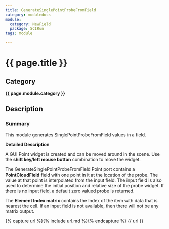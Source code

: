 ```yaml
---
title: GenerateSinglePointProbeFromField
category: moduledocs
module:
  category: NewField
  package: SCIRun
tags: module

---
```


# {{ page.title }}

## Category

**{{ page.module.category }}**

## Description

### Summary

This module generates SinglePointProbeFromField values in a field.

**Detailed Description**

A GUI Point widget is created and can be moved around in the scene. Use the **shift key/left mouse button** combination to move the widget.

The GenerateSinglePointProbeFromField Point port contains a **PointCloudField** field with one point in it at the location of the probe. The value at that point is interpolated from the input field. The input field is also used to determine the initial position and relative size of the probe widget. If there is no input field, a default zero valued probe is returned.

The **Element Index matrix** contains the Index of the item with data that is nearest the cell. If an input field is not available, then there will not be any matrix output.

{% capture url %}{% include url.md %}{% endcapture %}
{{ url }}
